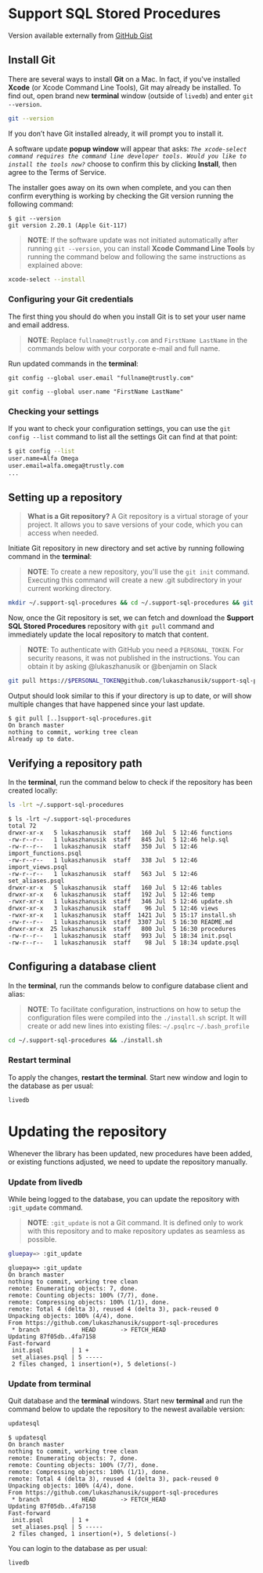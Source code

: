 # Support SQL Stored Procedures

Version available externally from [GitHub Gist](https://gist.github.com/lukaszhanusik/934accefc993d7d3d2bf04190ccf5087)

## Install Git

There are several ways to install **Git** on a Mac. In fact, if you've installed **Xcode** (or Xcode Command Line Tools), Git may already be installed. To find out, open brand new **terminal** window (outside of `livedb`) and enter `git --version`.

```bash
git --version
```

If you don’t have Git installed already, it will prompt you to install it.

A software update **popup window** will appear that asks: *`The xcode-select command requires the command line developer tools. Would you like to install the tools now?`* choose to confirm this by clicking **Install**, then agree to the Terms of Service.

The installer goes away on its own when complete, and you can then confirm everything is working by checking the Git version running the following command:

```
$ git --version
git version 2.20.1 (Apple Git-117)
```
> **NOTE**: If the software update was not initiated automatically after running `git --version`, you can install **Xcode Command Line Tools** by running the command below and following the same instructions as explained above:

```bash
xcode-select --install
```


### Configuring your Git credentials

The first thing you should do when you install Git is to set your user name and email address.

> **NOTE**: Replace `fullname@trustly.com` and `FirstName LastName` in the commands below with your corporate e-mail and full name.

Run updated commands in the **terminal**:

```
git config --global user.email "fullname@trustly.com"
```
```
git config --global user.name "FirstName LastName"
```


### Checking your settings

If you want to check your configuration settings, you can use the `git config --list` command to list all the settings Git can find at that point:

```bash
$ git config --list
user.name=Alfa Omega
user.email=alfa.omega@trustly.com
...
```

## Setting up a repository

> **What is a Git repository?**
> A Git repository is a virtual storage of your project. It allows you to save versions of your code, which you can access when needed.

Initiate Git repository in new directory and set active by running following command in the **terminal**:
> **NOTE**: To create a new repository, you'll use the `git init` command. Executing this command will create a new .git subdirectory in your current working directory.

```bash
mkdir ~/.support-sql-procedures && cd ~/.support-sql-procedures && git init
```

Now, once the Git repository is set, we can fetch and download the **Support SQL Stored Procedures** repository with `git pull` command and immediately update the local repository to match that content.
> **NOTE**: To authenticate with GitHub you need a `PERSONAL_TOKEN`. For security reasons, it was not published in the instructions. You can obtain it by asking @lukaszhanusik or @benjamin on Slack

```bash
git pull https://$PERSONAL_TOKEN@github.com/lukaszhanusik/support-sql-procedures.git
```
Output should look similar to this if your directory is up to date, or will show multiple changes that have happened since your last update.

```
$ git pull [..]support-sql-procedures.git
On branch master
nothing to commit, working tree clean
Already up to date.
```

## Verifying a repository path

In the **terminal**, run the command below to check if the repository has been created locally:

```bash
ls -lrt ~/.support-sql-procedures
```
```
$ ls -lrt ~/.support-sql-procedures
total 72
drwxr-xr-x   5 lukaszhanusik  staff   160 Jul  5 12:46 functions
-rw-r--r--   1 lukaszhanusik  staff   845 Jul  5 12:46 help.sql
-rw-r--r--   1 lukaszhanusik  staff   350 Jul  5 12:46 import_functions.psql
-rw-r--r--   1 lukaszhanusik  staff   338 Jul  5 12:46 import_views.psql
-rw-r--r--   1 lukaszhanusik  staff   563 Jul  5 12:46 set_aliases.psql
drwxr-xr-x   5 lukaszhanusik  staff   160 Jul  5 12:46 tables
drwxr-xr-x   6 lukaszhanusik  staff   192 Jul  5 12:46 temp
-rwxr-xr-x   1 lukaszhanusik  staff   346 Jul  5 12:46 update.sh
drwxr-xr-x   3 lukaszhanusik  staff    96 Jul  5 12:46 views
-rwxr-xr-x   1 lukaszhanusik  staff  1421 Jul  5 15:17 install.sh
-rw-r--r--   1 lukaszhanusik  staff  3307 Jul  5 16:30 README.md
drwxr-xr-x  25 lukaszhanusik  staff   800 Jul  5 16:30 procedures
-rw-r--r--   1 lukaszhanusik  staff   993 Jul  5 18:34 init.psql
-rw-r--r--   1 lukaszhanusik  staff    98 Jul  5 18:34 update.psql
```

## Configuring a database client

In the **terminal**, run the commands below to configure database client and alias:
> **NOTE**: To facilitate configuration, instructions on how to setup the configuration files were compiled into the `./install.sh` script. It will create or add new lines into existing files: `~/.psqlrc` `~/.bash_profile`

```bash
cd ~/.support-sql-procedures && ./install.sh
```

### Restart terminal

To apply the changes, **restart the terminal**. Start new window and login to the database as per usual:

```bash
livedb
```

# Updating the repository

Whenever the library has been updated, new procedures have been added, or existing functions adjusted, we need to update the repository manually.

### Update from **livedb**

While being logged to the database, you can update the repository with `:git_update` command.
> **NOTE**: `:git_update` is not a Git command. It is defined only to work with this repository and to make repository updates as seamless as possible.

```bash
gluepay=> :git_update
```
```status
gluepay=> :git_update
On branch master
nothing to commit, working tree clean
remote: Enumerating objects: 7, done.
remote: Counting objects: 100% (7/7), done.
remote: Compressing objects: 100% (1/1), done.
remote: Total 4 (delta 3), reused 4 (delta 3), pack-reused 0
Unpacking objects: 100% (4/4), done.
From https://github.com/lukaszhanusik/support-sql-procedures
 * branch            HEAD       -> FETCH_HEAD
Updating 87f05db..4fa7158
Fast-forward
 init.psql        | 1 +
 set_aliases.psql | 5 -----
 2 files changed, 1 insertion(+), 5 deletions(-)
```


### Update from **terminal**

Quit database and the **terminal** windows. Start new **terminal** and run the command below to update the repository to the newest available version:

```bash
updatesql
```
```status
$ updatesql
On branch master
nothing to commit, working tree clean
remote: Enumerating objects: 7, done.
remote: Counting objects: 100% (7/7), done.
remote: Compressing objects: 100% (1/1), done.
remote: Total 4 (delta 3), reused 4 (delta 3), pack-reused 0
Unpacking objects: 100% (4/4), done.
From https://github.com/lukaszhanusik/support-sql-procedures
 * branch            HEAD       -> FETCH_HEAD
Updating 87f05db..4fa7158
Fast-forward
 init.psql        | 1 +
 set_aliases.psql | 5 -----
 2 files changed, 1 insertion(+), 5 deletions(-)
```

You can login to the database as per usual:

```bash
livedb
```
